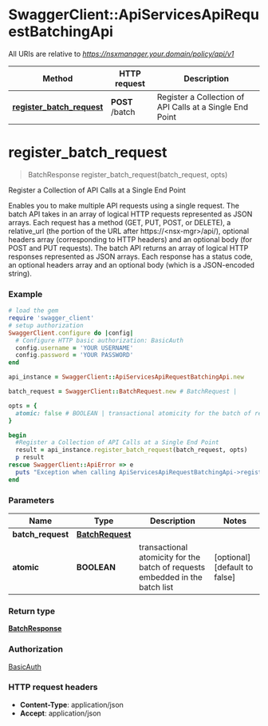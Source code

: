 # SwaggerClient::ApiServicesApiRequestBatchingApi

All URIs are relative to *https://nsxmanager.your.domain/policy/api/v1*

Method | HTTP request | Description
------------- | ------------- | -------------
[**register_batch_request**](ApiServicesApiRequestBatchingApi.md#register_batch_request) | **POST** /batch | Register a Collection of API Calls at a Single End Point


# **register_batch_request**
> BatchResponse register_batch_request(batch_request, opts)

Register a Collection of API Calls at a Single End Point

Enables you to make multiple API requests using a single request. The batch API takes in an array of logical HTTP requests represented as JSON arrays. Each request has a method (GET, PUT, POST, or DELETE), a relative_url (the portion of the URL after https://&lt;nsx-mgr&gt;/api/), optional headers array (corresponding to HTTP headers) and an optional body (for POST and PUT requests). The batch API returns an array of logical HTTP responses represented as JSON arrays. Each response has a status code, an optional headers array and an optional body (which is a JSON-encoded string). 

### Example
```ruby
# load the gem
require 'swagger_client'
# setup authorization
SwaggerClient.configure do |config|
  # Configure HTTP basic authorization: BasicAuth
  config.username = 'YOUR USERNAME'
  config.password = 'YOUR PASSWORD'
end

api_instance = SwaggerClient::ApiServicesApiRequestBatchingApi.new

batch_request = SwaggerClient::BatchRequest.new # BatchRequest | 

opts = { 
  atomic: false # BOOLEAN | transactional atomicity for the batch of requests embedded in the batch list
}

begin
  #Register a Collection of API Calls at a Single End Point
  result = api_instance.register_batch_request(batch_request, opts)
  p result
rescue SwaggerClient::ApiError => e
  puts "Exception when calling ApiServicesApiRequestBatchingApi->register_batch_request: #{e}"
end
```

### Parameters

Name | Type | Description  | Notes
------------- | ------------- | ------------- | -------------
 **batch_request** | [**BatchRequest**](BatchRequest.md)|  | 
 **atomic** | **BOOLEAN**| transactional atomicity for the batch of requests embedded in the batch list | [optional] [default to false]

### Return type

[**BatchResponse**](BatchResponse.md)

### Authorization

[BasicAuth](../README.md#BasicAuth)

### HTTP request headers

 - **Content-Type**: application/json
 - **Accept**: application/json



